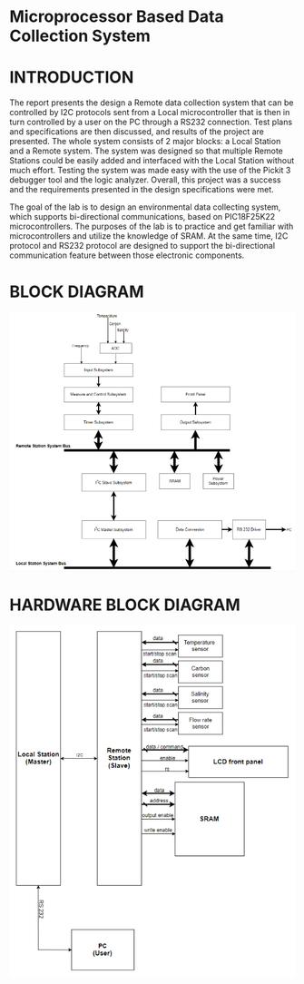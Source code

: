 # Microprocessor Based Data Collection System

# INTRODUCTION
The report presents the design a Remote data collection system that can be controlled by I2C protocols sent from a Local microcontroller that is then in turn controlled by a user on the PC through a RS232 connection. Test plans and specifications are then discussed, and results of the project are presented. The whole system consists of 2 major blocks: a Local Station and a Remote system. The system was designed so that multiple Remote Stations could be easily added and interfaced with the Local Station without much effort. Testing the system was made easy with the use of the Pickit 3 debugger tool and the logic analyzer. Overall, this project was a success and the requirements presented in the design specifications were met.

The goal of the lab is to design an environmental data collecting system, which supports bi-directional communications, based on PIC18F25K22 microcontrollers. The purposes of the lab is to practice and get familiar with microcontrollers and utilize the knowledge of SRAM. At the same time, I2C protocol and RS232 protocol are designed to support the bi-directional communication feature between those electronic components. 

# BLOCK DIAGRAM
![alt text](https://github.com/denjiv/Microprocessor-Based-Data-Collection-System/blob/master/station1&2.PNG?raw=true)

# HARDWARE BLOCK DIAGRAM
![alt text](https://github.com/denjiv/Microprocessor-Based-Data-Collection-System/blob/master/hardware.PNG?raw=true)
